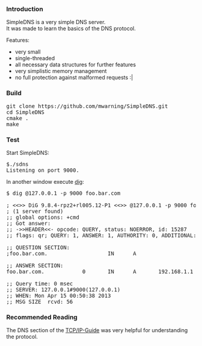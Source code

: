
### Introduction

SimpleDNS is a very simple DNS server.<br />
It was made to learn the basics of the DNS protocol.

Features:
* very small
* single-threaded
* all necessary data structures for further features
* very simplistic memory management
* no full protection against malformed requests :|

### Build

<pre>
git clone https://github.com/mwarning/SimpleDNS.git
cd SimpleDNS
cmake .
make
</pre>

### Test

Start SimpleDNS:
<pre>
$./sdns
Listening on port 9000.
</pre>

In another window execute [dig](http://linux.die.net/man/1/dig):
<pre>
$ dig @127.0.0.1 -p 9000 foo.bar.com 

; <<>> DiG 9.8.4-rpz2+rl005.12-P1 <<>> @127.0.0.1 -p 9000 foo.bar.com
; (1 server found)
;; global options: +cmd
;; Got answer:
;; -&gt;&gt;HEADER&lt;&lt;- opcode: QUERY, status: NOERROR, id: 15287
;; flags: qr; QUERY: 1, ANSWER: 1, AUTHORITY: 0, ADDITIONAL: 0

;; QUESTION SECTION:
;foo.bar.com.                   IN      A

;; ANSWER SECTION:
foo.bar.com.            0       IN      A       192.168.1.1

;; Query time: 0 msec
;; SERVER: 127.0.0.1#9000(127.0.0.1)
;; WHEN: Mon Apr 15 00:50:38 2013
;; MSG SIZE  rcvd: 56
</pre>

### Recommended Reading

The DNS section of the [TCP/IP-Guide](http://www.tcpipguide.com/free/t_TCPIPDomainNameSystemDNS.htm) was very helpful
for understanding the protocol.

